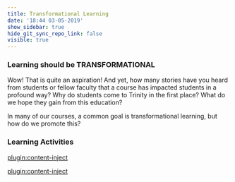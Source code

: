 ```yaml
---
title: Transformational Learning
date: '18:44 03-05-2019'
show_sidebar: true
hide_git_sync_repo_link: false
visible: true
---
```


### Learning should be TRANSFORMATIONAL
Wow! That is quite an aspiration!  And yet, how many stories have you heard from students or fellow faculty that a course has impacted students in a profound way?  Why do students come to Trinity in the first place?  What do we hope they gain from this education?  

In many of our courses, a common goal is transformational learning, but how do we promote this?

### Learning Activities
[plugin:content-inject](../../_1-7)

[plugin:content-inject](../../_1-500)
